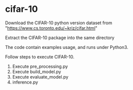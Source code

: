 # cifar-10

Download the CIFAR-10 python version dataset from "https://www.cs.toronto.edu/~kriz/cifar.html"

Extract the CIFAR-10 package into the same directory

The code contain examples usage, and runs under Python3.

Follow steps to execute CIFAR-10.

1. Execute pre_processing.py
2. Execute build_model.py
3. Execute evaluate_model.py
4. inference.py

